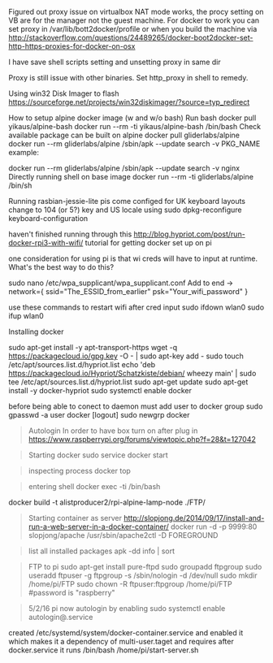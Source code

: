 Figured out proxy issue on virtualbox
NAT mode works, the procy setting on VB are for the manager
not the guest machine. For docker to work you can set proxy in
/var/lib/bott2docker/profile or when you build the machine 
via http://stackoverflow.com/questions/24489265/docker-boot2docker-set-http-https-proxies-for-docker-on-osx

I have save shell scripts setting and unsetting proxy in same dir

Proxy is still issue with other binaries. Set http_proxy in shell
to remedy.

Using win32 Disk Imager to flash
https://sourceforge.net/projects/win32diskimager/?source=typ_redirect

How to setup alpine docker image (w and w/o bash)
Run bash
docker pull yikaus/alpine-bash
docker run --rm -ti yikaus/alpine-bash /bin/bash
Check available package can be built on alpine
docker pull gliderlabs/alpine
docker run --rm gliderlabs/alpine /sbin/apk --update search -v PKG_NAME
example:

docker run --rm gliderlabs/alpine /sbin/apk --update search -v nginx
Directly running shell on base image
docker run --rm -ti gliderlabs/alpine /bin/sh

Running rasbian-jessie-lite
pis come configed for UK keyboard layouts
change to 104 (or 5?) key and US locale using 
sudo dpkg-reconfigure keyboard-configuration

haven't finished running through this
http://blog.hypriot.com/post/run-docker-rpi3-with-wifi/
tutorial for getting docker set up on pi

one consideration for using pi is that wi creds will have to 
input at runtime. What's the best way to do this?

sudo nano /etc/wpa_supplicant/wpa_supplicant.conf
Add to end ->
network={
    ssid="The_ESSID_from_earlier"
    psk="Your_wifi_password"
}

use these commands to restart wifi after cred input
sudo ifdown wlan0 
sudo ifup wlan0

Installing docker

sudo apt-get install -y apt-transport-https
wget -q https://packagecloud.io/gpg.key -O - | sudo apt-key add -
sudo touch /etc/apt/sources.list.d/hypriot.list
echo 'deb https://packagecloud.io/Hypriot/Schatzkiste/debian/ wheezy main' | sudo tee /etc/apt/sources.list.d/hypriot.list
sudo apt-get update
sudo apt-get install -y docker-hypriot
sudo systemctl enable docker

before being able to conect to daemon must add user to docker group
sudo gpasswd -a user docker
[logout]
sudo newgrp docker

>Autologin
In order to have box turn on after plug in
https://www.raspberrypi.org/forums/viewtopic.php?f=28&t=127042

>Starting docker
sudo service docker start

>inspecting process
docker top <name or hash>

>entering shell
docker exec -ti <name> /bin/bash

 docker build -t alistproducer2/rpi-alpine-lamp-node ./FTP/

>Starting container as server
http://slopjong.de/2014/09/17/install-and-run-a-web-server-in-a-docker-container/
docker run -d -p 9999:80 slopjong/apache /usr/sbin/apache2ctl -D FOREGROUND

>list all installed packages
apk -dd info | sort

>FTP to pi
sudo apt-get install pure-ftpd
sudo groupadd ftpgroup
sudo useradd ftpuser -g ftpgroup -s /sbin/nologin -d /dev/null
sudo mkdir /home/pi/FTP
sudo chown -R ftpuser:ftpgroup /home/pi/FTP
#password is "raspberry"

>5/2/16
pi now autologin by enabling sudo systemctl enable autologin@.service

created /etc/systemd/system/docker-container.service and enabled it
which makes it a dependency of multi-user.taget and requires after docker.service
it runs /bin/bash /home/pi/start-server.sh
